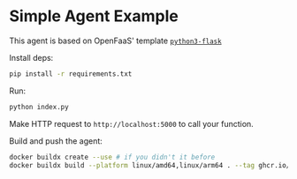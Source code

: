 # Simple Agent Example

This agent is based on OpenFaaS' template [`python3-flask`](https://github.com/openfaas/python-flask-template/blob/master/template/python3-flask/)

Install deps:

```sh
pip install -r requirements.txt
```

Run:

```sh
python index.py
```

Make HTTP request to `http://localhost:5000` to call your function.

Build and push the agent:

```sh
docker buildx create --use # if you didn't it before
docker buildx build --platform linux/amd64,linux/arm64 . --tag ghcr.io/dapplets/fake-detector-agent:latest --push 
```
